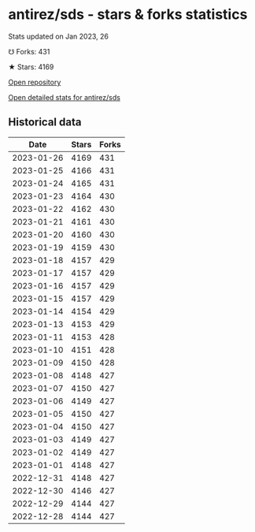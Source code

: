 # antirez/sds - stars & forks statistics

Stats updated on Jan 2023, 26

☋ Forks: 431

★ Stars: 4169

[Open repository](https://github.com/antirez/sds)

[Open detailed stats for antirez/sds](https://reviewgithub.com/rep/antirez/sds)

## Historical data
| Date | Stars | Forks |
|------|-------|-------|
| 2023-01-26 | 4169 | 431 | 
| 2023-01-25 | 4166 | 431 | 
| 2023-01-24 | 4165 | 431 | 
| 2023-01-23 | 4164 | 430 | 
| 2023-01-22 | 4162 | 430 | 
| 2023-01-21 | 4161 | 430 | 
| 2023-01-20 | 4160 | 430 | 
| 2023-01-19 | 4159 | 430 | 
| 2023-01-18 | 4157 | 429 | 
| 2023-01-17 | 4157 | 429 | 
| 2023-01-16 | 4157 | 429 | 
| 2023-01-15 | 4157 | 429 | 
| 2023-01-14 | 4154 | 429 | 
| 2023-01-13 | 4153 | 429 | 
| 2023-01-11 | 4153 | 428 | 
| 2023-01-10 | 4151 | 428 | 
| 2023-01-09 | 4150 | 428 | 
| 2023-01-08 | 4148 | 427 | 
| 2023-01-07 | 4150 | 427 | 
| 2023-01-06 | 4149 | 427 | 
| 2023-01-05 | 4150 | 427 | 
| 2023-01-04 | 4150 | 427 | 
| 2023-01-03 | 4149 | 427 | 
| 2023-01-02 | 4149 | 427 | 
| 2023-01-01 | 4148 | 427 | 
| 2022-12-31 | 4148 | 427 | 
| 2022-12-30 | 4146 | 427 | 
| 2022-12-29 | 4144 | 427 | 
| 2022-12-28 | 4144 | 427 | 

